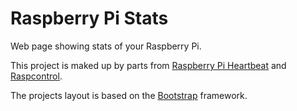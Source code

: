 Raspberry Pi Stats
================

Web page showing stats of your Raspberry Pi.

This project is maked up by parts from <a href="http://yuraa.github.io/Raspberry-Pi-Heartbeat/" target="_blank">Raspberry Pi Heartbeat</a> and <a href="https://github.com/imjacobclark/Raspcontrol" target="_blank">Raspcontrol</a>.

The projects layout is based on the <a href="http://getbootstrap.com" target="_blank">Bootstrap</a> framework.
